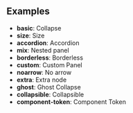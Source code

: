 ## Examples

- **basic**: Collapse
- **size**: Size
- **accordion**: Accordion
- **mix**: Nested panel
- **borderless**: Borderless
- **custom**: Custom Panel
- **noarrow**: No arrow
- **extra**: Extra node
- **ghost**: Ghost Collapse
- **collapsible**: Collapsible
- **component-token**: Component Token
